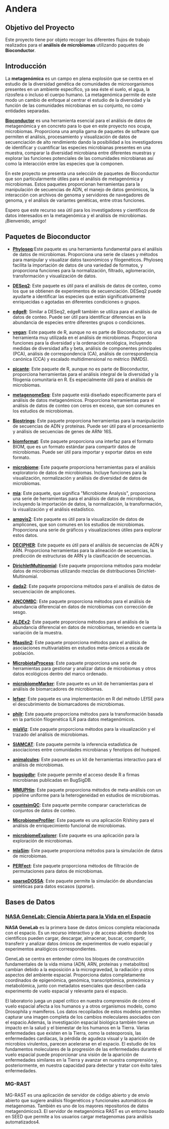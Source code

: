 # Andera

## Objetivo del Proyecto

Este proyecto tiene por objeto recoger los diferentes flujos de trabajo realizados para el **análisis de microbiomas** utilizando paquetes de **Bioconductor**.

## Introducción

La **metagenómica** es un campo en plena explosión que se centra en el estudio de la diversidad genética de comunidades de microorganismos presentes en un ambiente específico, ya sea éste el suelo, el agua, la rizosfera o incluso el cuerpo humano. La metagenómica permite de este modo un cambio de enfoque al centrar el estudio de la diversidad y la función de las comunidades microbianas en su conjunto, no como entidades separadas.

**[Bioconductor](https://www.bioconductor.org/)** es una herramienta esencial para el análisis de datos de metagenómica y en concreto para lo que en este proyecto nos ocupa, microbiomas. Proporciona una amplia gama de paquetes de software que permiten el análisis, procesamiento y visualización de datos de secuenciación de alto rendimiento dando la posibilidad a los investigadores de identificar y cuantificar las especies microbianas presentes en una muestra, comparar la diversidad microbiana entre diferentes muestras y explorar las funciones potenciales de las comunidades microbianas así como la interacción entre las especies que la componen.

En este proyecto se presenta una selección de paquetes de Bioconductor que son particularmente útiles para el análisis de metagenómica y microbiomas. Estos paquetes proporcionan herramientas para la manipulación de secuencias de ADN, el manejo de datos genómicos, la interacción con archivos de genoma y servidores de navegadores de genoma, y el análisis de variantes genéticas, entre otras funciones.

Espero que este recurso sea útil para los investigadores y científicos de datos interesados en la metagenómica y el análisis de microbiomas. ¡Bienvenido, amigo!

## Paquetes de Bioconductor

- **[Phyloseq](https://bioconductor.org/packages/release/bioc/html/phyloseq.html)**:Este paquete es una herramienta fundamental para el análisis de datos de microbiomas. Proporciona una serie de clases y métodos para manipular y visualizar datos taxonómicos y filogenéticos. Phyloseq facilita la importación de datos de una variedad de formatos, y proporciona funciones para la normalización, filtrado, aglomeración, transformación y visualización de datos.

- **[DESeq2](https://bioconductor.org/packages/release/bioc/html/DESeq2.html)**: Este paquete es útil para el análisis de datos de conteo, como los que se obtienen de experimentos de secuenciación. DESeq2 puede ayudarte a identificar las especies que están significativamente enriquecidas o agotadas en diferentes condiciones o grupos.

- **[edgeR](https://bioconductor.org/packages/release/bioc/html/edgeR.html)**: Similar a DESeq2, edgeR también se utiliza para el análisis de datos de conteo. Puede ser útil para identificar diferencias en la abundancia de especies entre diferentes grupos o condiciones.

- **[vegan](https://cran.r-project.org/web/packages/vegan/index.html)**: Este paquete de R, aunque no es parte de Bioconductor, es una herramienta muy utilizada en el análisis de microbiomas. Proporciona funciones para la diversidad y la ordenación ecológica, incluyendo medidas de diversidad alfa y beta, análisis de componentes principales (PCA), análisis de correspondencia (CA), análisis de correspondencia canónica (CCA) y escalado multidimensional no métrico (NMDS).

- **[picante](https://cran.r-project.org/web/packages/picante/index.html)**: Este paquete de R, aunque no es parte de Bioconductor, proporciona herramientas para el análisis integral de la diversidad y la filogenia comunitaria en R. Es especialmente útil para el análisis de microbiomas.

- **[metagenomeSeq](https://bioconductor.org/packages/release/bioc/html/metagenomeSeq.html)**: Este paquete está diseñado específicamente para el análisis de datos metagenómicos. Proporciona herramientas para el análisis de datos de conteo con ceros en exceso, que son comunes en los estudios de microbiomas.

- **[Biostrings](https://bioconductor.org/packages/release/bioc/html/Biostrings.html)**: Este paquete proporciona herramientas para la manipulación de secuencias de ADN y proteínas. Puede ser útil para el procesamiento y análisis de secuencias de genes de ARNr 16S.

- **[biomformat](https://bioconductor.org/packages/release/bioc/html/biomformat.html)**: Este paquete proporciona una interfaz para el formato BIOM, que es un formato estándar para compartir datos de microbiomas. Puede ser útil para importar y exportar datos en este formato.

- **[microbiome](https://bioconductor.org/packages/release/bioc/html/microbiome.html)**: Este paquete proporciona herramientas para el análisis exploratorio de datos de microbiomas. Incluye funciones para la visualización, normalización y análisis de diversidad de datos de microbiomas.

- **[mia](https://bioconductor.org/packages/release/bioc/html/mia.html)**: Este paquete, que significa "Microbiome Analysis", proporciona una serie de herramientas para el análisis de datos de microbiomas, incluyendo la importación de datos, la normalización, la transformación, la visualización y el análisis estadístico.

- **[ampvis2](https://bioconductor.org/packages/release/bioc/html/ampvis2.html)**: Este paquete es útil para la visualización de datos de amplicones, que son comunes en los estudios de microbiomas. Proporciona una serie de gráficos y visualizaciones útiles para explorar estos datos.

- **[DECIPHER](https://bioconductor.org/packages/release/bioc/html/DECIPHER.html)**: Este paquete es útil para el análisis de secuencias de ADN y ARN. Proporciona herramientas para la alineación de secuencias, la predicción de estructuras de ARN y la clasificación de secuencias.

- **[DirichletMultinomial](https://bioconductor.org/packages/release/bioc/html/DirichletMultinomial.html)**: Este paquete proporciona métodos para modelar datos de microbiomas utilizando mezclas de distribuciones Dirichlet-Multinomial.

- **[dada2](https://bioconductor.org/packages/release/bioc/html/dada2.html)**: Este paquete proporciona métodos para el análisis de datos de secuenciación de amplicones.

- **[ANCOMBC](https://bioconductor.org/packages/release/bioc/html/ANCOMBC.html)**: Este paquete proporciona métodos para el análisis de abundancia diferencial en datos de microbiomas con corrección de sesgo.

- **[ALDEx2](https://bioconductor.org/packages/release/bioc/html/ALDEx2.html)**: Este paquete proporciona métodos para el análisis de la abundancia diferencial en datos de microbiomas, teniendo en cuenta la variación de la muestra.

- **[Maaslin2](https://bioconductor.org/packages/release/bioc/html/Maaslin2.html)**: Este paquete proporciona métodos para el análisis de asociaciones multivariables en estudios meta-ómicos a escala de población.

- **[MicrobiotaProcess](https://bioconductor.org/packages/release/bioc/html/MicrobiotaProcess.html)**: Este paquete proporciona una serie de herramientas para gestionar y analizar datos de microbiomas y otros datos ecológicos dentro del marco ordenado.

- **[microbiomeMarker](https://bioconductor.org/packages/release/bioc/html/microbiomeMarker.html)**: Este paquete es un kit de herramientas para el análisis de biomarcadores de microbiomas.

- **[lefser](https://bioconductor.org/packages/release/bioc/html/lefser.html)**: Este paquete es una implementación en R del método LEfSE para el descubrimiento de biomarcadores de microbiomas.

- **[philr](https://bioconductor.org/packages/release/bioc/html/philr.html)**: Este paquete proporciona métodos para la transformación basada en la partición filogenética ILR para datos metagenómicos.

- **[miaViz](https://bioconductor.org/packages/release/bioc/html/miaViz.html)**: Este paquete proporciona métodos para la visualización y el trazado del análisis de microbiomas.

- **[SIAMCAT](https://bioconductor.org/packages/release/bioc/html/SIAMCAT.html)**: Este paquete permite la inferencia estadística de asociaciones entre comunidades microbianas y fenotipos del huésped.

- **[animalcules](https://bioconductor.org/packages/release/bioc/html/animalcules.html)**: Este paquete es un kit de herramientas interactivo para el análisis de microbiomas.

- **[bugsigdbr](https://bioconductor.org/packages/release/bioc/html/bugsigdbr.html)**: Este paquete permite el acceso desde R a firmas microbianas publicadas en BugSigDB.

- **[MMUPHin](https://bioconductor.org/packages/release/bioc/html/MMUPHin.html)**: Este paquete proporciona métodos de meta-análisis con un pipeline uniforme para la heterogeneidad en estudios de microbiomas.

- **[countsimQC](https://bioconductor.org/packages/release/bioc/html/countsimQC.html)**: Este paquete permite comparar características de conjuntos de datos de conteo.

- **[MicrobiomeProfiler](https://bioconductor.org/packages/release/bioc/html/MicrobiomeProfiler.html)**: Este paquete es una aplicación R/shiny para el análisis de enriquecimiento funcional de microbiomas.

- **[microbiomeExplorer](https://bioconductor.org/packages/release/bioc/html/microbiomeExplorer.html)**: Este paquete es una aplicación para la exploración de microbiomas.

- **[miaSim](https://bioconductor.org/packages/release/bioc/html/miaSim.html)**: Este paquete proporciona métodos para la simulación de datos de microbiomas.

- **[PERFect](https://bioconductor.org/packages/release/bioc/html/PERFect.html)**: Este paquete proporciona métodos de filtración de permutaciones para datos de microbiomas.

- **[sparseDOSSA](https://bioconductor.org/packages/release/bioc/html/sparseDOSSA.html)**: Este paquete permite la simulación de abundancias sintéticas para datos escasos (*sparse*).


## Bases de Datos 

### [NASA GeneLab: Ciencia Abierta para la Vida en el Espacio](https://genelab.nasa.gov/)

**NASA GeneLab** es la primera base de datos ómicos completa relacionada con el espacio. Es un recurso interactivo y de acceso abierto donde los científicos pueden cargar, descargar, almacenar, buscar, compartir, transferir y analizar datos ómicos de experimentos de vuelo espacial y experimentos analógicos correspondientes.

GeneLab se centra en entender cómo los bloques de construcción fundamentales de la vida misma (ADN, ARN, proteínas y metabolitos) cambian debido a la exposición a la microgravedad, la radiación y otros aspectos del ambiente espacial. Proporciona datos completamente coordinados de epigenómica, genómica, transcriptómica, proteómica y metabolómica, junto con metadatos esenciales que describen cada experimento de vuelo espacial y relevante para el espacio.

El laboratorio juega un papel crítico en nuestra comprensión de cómo el vuelo espacial afecta a los humanos y a otros organismos modelo, como Drosophila y mamíferos. Los datos recopilados de estos modelos permiten capturar una imagen completa de los cambios moleculares asociados con el espacio.Además, la investigación espacial biológica también tiene un impacto en la salud y el bienestar de los humanos en la Tierra. Varias enfermedades que existen en la Tierra, como la osteoporosis, las enfermedades cardíacas, la pérdida de agudeza visual y la aparición de microbios virulentos, parecen acelerarse en el espacio. El estudio de los fundamentos moleculares de la progresión de las enfermedades durante el vuelo espacial puede proporcionar una visión de la aparición de enfermedades similares en la Tierra y avanzar en nuestra comprensión y, posteriormente, en nuestra capacidad para detectar y tratar con éxito tales enfermedades.

### MG-RAST

MG-RAST es una aplicación de servidor de código abierto y de envío abierto que sugiere análisis filogenéticos y funcionales automáticos de metagenomas. También es uno de los mayores repositorios de datos metagenómicos​3​. El servidor de metagenómica RAST es un entorno basado en SEED que permite a los usuarios cargar metagenomas para análisis automatizados​4​.